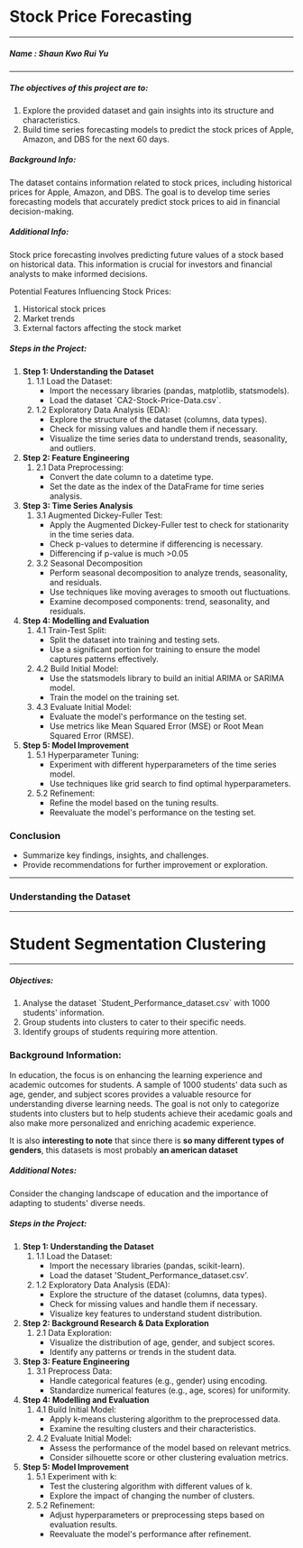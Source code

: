 <h1><b>Stock Price Forecasting</b></h1>
<hr></hr>
<h5>Name : Shaun Kwo Rui Yu</h5>

<hr></hr>
<h5><b>The objectives of this project are to:</b></h5>
<ol>
<li>Explore the provided dataset and gain insights into its structure and characteristics.</li>
<li>Build time series forecasting models to predict the stock prices of Apple, Amazon, and DBS for the next 60 days.</li>
</ol>

<h5><b>Background Info:</b></h5>
The dataset contains information related to stock prices, including historical prices for Apple, Amazon, and DBS. 
The goal is to develop time series forecasting models that accurately predict stock prices to aid in financial decision-making.

<h5><b>Additional Info:</b></h5>
Stock price forecasting involves predicting future values of a stock based on historical data. This information is crucial for investors and financial analysts to make informed decisions.

Potential Features Influencing Stock Prices:
<ol>
<li>Historical stock prices</li>
<li>Market trends</li>
<li>External factors affecting the stock market</li>
</ol>

<h5><b>Steps in the Project:</b></h5>
<ol>
    <li><b>Step 1: Understanding the Dataset</b>
        <ol>
            <li>1.1 Load the Dataset:
                <ul>
                    <li>Import the necessary libraries (pandas, matplotlib, statsmodels).</li>
                    <li>Load the dataset `CA2-Stock-Price-Data.csv`.</li>
                </ul>
            </li>
            <li>1.2 Exploratory Data Analysis (EDA):
                <ul>
                    <li>Explore the structure of the dataset (columns, data types).</li>
                    <li>Check for missing values and handle them if necessary.</li>
                    <li>Visualize the time series data to understand trends, seasonality, and outliers.</li>
                </ul>
            </li>
        </ol>
    </li>
    <li><b>Step 2: Feature Engineering</b>
        <ol>
            <li>2.1 Data Preprocessing:
                <ul>
                    <li>Convert the date column to a datetime type.</li>
                    <li>Set the date as the index of the DataFrame for time series analysis.</li>
                </ul>
            </li>
        </ol>
    </li>
<li><b>Step 3: Time Series Analysis</b>
    <ol>
        <li>3.1 Augmented Dickey-Fuller Test:
            <ul>
                <li>Apply the Augmented Dickey-Fuller test to check for stationarity in the time series data.</li>
                <li>Check p-values to determine if differencing is necessary.</li>
                <li>Differencing if p-value is much >0.05</li>
            </ul>
        </li>
        <li>3.2 Seasonal Decomposition
            <ul>
                <li>Perform seasonal decomposition to analyze trends, seasonality, and residuals.</li>
                <li>Use techniques like moving averages to smooth out fluctuations.</li>
                <li>Examine decomposed components: trend, seasonality, and residuals.</li>
            </ul>
        </li>
    </ol>
</li>
    <li><b>Step 4: Modelling and Evaluation</b>
        <ol>
            <li>4.1 Train-Test Split:
                <ul>
                    <li>Split the dataset into training and testing sets.</li>
                    <li>Use a significant portion for training to ensure the model captures patterns effectively.</li>
                </ul>
            </li>
            <li>4.2 Build Initial Model:
                <ul>
                    <li>Use the statsmodels library to build an initial ARIMA or SARIMA model.</li>
                    <li>Train the model on the training set.</li>
                </ul>
            </li>
            <li>4.3 Evaluate Initial Model:
                <ul>
                    <li>Evaluate the model's performance on the testing set.</li>
                    <li>Use metrics like Mean Squared Error (MSE) or Root Mean Squared Error (RMSE).</li>
                </ul>
            </li>
        </ol>
    </li>
    <li><b>Step 5: Model Improvement</b>
        <ol>
            <li>5.1 Hyperparameter Tuning:
                <ul>
                    <li>Experiment with different hyperparameters of the time series model.</li>
                    <li>Use techniques like grid search to find optimal hyperparameters.</li>
                </ul>
            </li>
            <li>5.2 Refinement:
                <ul>
                    <li>Refine the model based on the tuning results.</li>
                    <li>Reevaluate the model's performance on the testing set.</li>
                </ul>
            </li>
        </ol>
    </li>
</ol>



<h3>Conclusion</h3>
<ul>
    <li>Summarize key findings, insights, and challenges.</li>
    <li>Provide recommendations for further improvement or exploration.</li>
</ul>
<hr>
<h3>Understanding the Dataset</h3>
<hr></hr>

<h1><b>Student Segmentation Clustering</b></h1>
<hr></hr>


<h5><b>Objectives:</b></h5>
<ol>
    <li>Analyse the dataset `Student_Performance_dataset.csv` with 1000 students' information.</li>
    <li>Group students into clusters to cater to their specific needs.</li>
    <li>Identify groups of students requiring more attention.</li>
</ol>

<h3><b>Background Information:</b></h3>
In education, the focus is on enhancing the learning experience and academic outcomes for students. A sample of 1000 students' data such as age, gender, and subject scores provides a valuable resource for understanding diverse learning needs. The goal is not only to categorize students into clusters but to help students achieve their acedamic goals and also make more personalized and enriching academic experience.

It is also <b>interesting to note</b> that since there is <b>so many different types of genders</b>, this datasets is most probably <b>an american dataset</b></p>

<h5><b>Additional Notes:</b></h5>
<p>Consider the changing landscape of education and the importance of adapting to students' diverse needs.</p>

<h5><b>Steps in the Project:</b></h5>
<ol>
    <li><b>Step 1: Understanding the Dataset</b>
        <ol>
            <li>1.1 Load the Dataset:
                <ul>
                    <li>Import the necessary libraries (pandas, scikit-learn).</li>
                    <li>Load the dataset 'Student_Performance_dataset.csv'.</li>
                </ul>
            </li>
            <li>1.2 Exploratory Data Analysis (EDA):
                <ul>
                    <li>Explore the structure of the dataset (columns, data types).</li>
                    <li>Check for missing values and handle them if necessary.</li>
                    <li>Visualize key features to understand student distribution.</li>
                </ul>
            </li>
        </ol>
    </li>
    <li><b>Step 2: Background Research & Data Exploration</b>
        <ol>
            <li>2.1 Data Exploration:
                <ul>
                    <li>Visualize the distribution of age, gender, and subject scores.</li>
                    <li>Identify any patterns or trends in the student data.</li>
                </ul>
            </li>
        </ol>
    </li>
    <li><b>Step 3: Feature Engineering</b>
        <ol>
            <li>3.1 Preprocess Data:
                <ul>
                    <li>Handle categorical features (e.g., gender) using encoding.</li>
                    <li>Standardize numerical features (e.g., age, scores) for uniformity.</li>
                </ul>
            </li>
        </ol>
    </li>
    <li><b>Step 4: Modelling and Evaluation</b>
        <ol>
            <li>4.1 Build Initial Model:
                <ul>
                    <li>Apply k-means clustering algorithm to the preprocessed data.</li>
                    <li>Examine the resulting clusters and their characteristics.</li>
                </ul>
            </li>
            <li>4.2 Evaluate Initial Model:
                <ul>
                    <li>Assess the performance of the model based on relevant metrics.</li>
                    <li>Consider silhouette score or other clustering evaluation metrics.</li>
                </ul>
            </li>
        </ol>
    </li>
    <li><b>Step 5: Model Improvement</b>
        <ol>
            <li>5.1 Experiment with k:
                <ul>
                    <li>Test the clustering algorithm with different values of k.</li>
                    <li>Explore the impact of changing the number of clusters.</li>
                </ul>
            </li>
            <li>5.2 Refinement:
                <ul>
                    <li>Adjust hyperparameters or preprocessing steps based on evaluation results.</li>
                    <li>Reevaluate the model's performance after refinement.</li>
                </ul>
            </li>
        </ol>
    </li>
</ol>


